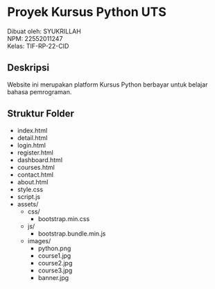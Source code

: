 # Proyek Kursus Python UTS
Dibuat oleh: SYUKRILLAH  
NPM: 22552011247  
Kelas: TIF-RP-22-CID

## Deskripsi
Website ini merupakan platform Kursus Python berbayar untuk belajar bahasa pemrograman.

## Struktur Folder
- index.html
- detail.html
- login.html
- register.html
- dashboard.html
- courses.html
- contact.html
- about.html
- style.css
- script.js
- assets/
  - css/
    - bootstrap.min.css
  - js/
    - bootstrap.bundle.min.js
  - images/
    - python.png
    - course1.jpg
    - course2.jpg
    - course3.jpg
    - banner.jpg
